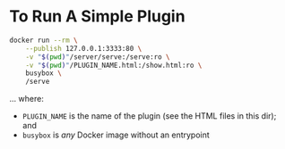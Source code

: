To Run A Simple Plugin
======================

```sh
docker run --rm \
    --publish 127.0.0.1:3333:80 \
    -v "$(pwd)"/server/serve:/serve:ro \
    -v "$(pwd)"/PLUGIN_NAME.html:/show.html:ro \
    busybox \
    /serve
```

... where:

* `PLUGIN_NAME` is the name of the plugin (see the HTML files in this dir); and
* `busybox` is _any_ Docker image without an entrypoint
